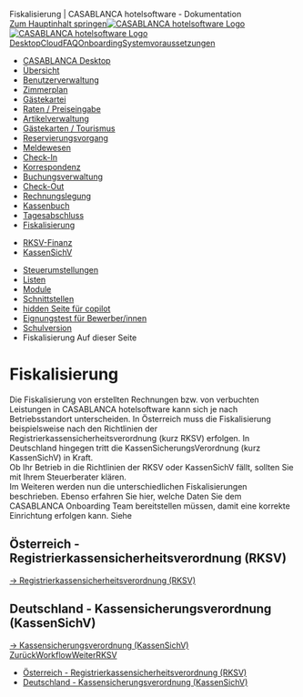 Fiskalisierung | CASABLANCA hotelsoftware - Dokumentation  
[Zum Hauptinhalt springen](https://docs.casablanca.at/desktop/fiscalization/#__docusaurus_skipToContent_fallback)[![CASABLANCA hotelsoftware Logo](https://docs.casablanca.at/img/logo.png) ![CASABLANCA hotelsoftware Logo](https://docs.casablanca.at/img/Casablanca_LOGO_2022_neg.png)](https://docs.casablanca.at/) [Desktop](https://docs.casablanca.at/desktop/desktop/)[Cloud](https://docs.casablanca.at/cloud/cloud_systems/)[FAQ](https://docs.casablanca.at/faq)[Onboarding](https://docs.casablanca.at/onboarding/fiscalization)[Systemvoraussetzungen](https://docs.casablanca.at/system_requirements)  
* [CASABLANCA Desktop](https://docs.casablanca.at/desktop/desktop/)
* [Übersicht](https://docs.casablanca.at/desktop/interface/)
* [Benutzerverwaltung](https://docs.casablanca.at/desktop/user_management/)
* [Zimmerplan](https://docs.casablanca.at/desktop/room_plan/)
* [Gästekartei](https://docs.casablanca.at/desktop/guest_profile/)
* [Raten / Preiseingabe](https://docs.casablanca.at/desktop/raten/)
* [Artikelverwaltung](https://docs.casablanca.at/desktop/articles/)
* [Gästekarten / Tourismus](https://docs.casablanca.at/desktop/guest_cards/)
* [Reservierungsvorgang](https://docs.casablanca.at/desktop/reservation_process/)
* [Meldewesen](https://docs.casablanca.at/desktop/registration/)
* [Check-In](https://docs.casablanca.at/desktop/check_in/)
* [Korrespondenz](https://docs.casablanca.at/desktop/correspondence/)
* [Buchungsverwaltung](https://docs.casablanca.at/desktop/account/)
* [Check-Out](https://docs.casablanca.at/desktop/check-out/)
* [Rechnungslegung](https://docs.casablanca.at/desktop/accounting/)
* [Kassenbuch](https://docs.casablanca.at/desktop/cashbook/)
* [Tagesabschluss](https://docs.casablanca.at/desktop/daily_closing/)
* [Fiskalisierung](https://docs.casablanca.at/desktop/fiscalization/)
+ [RKSV-Finanz](https://docs.casablanca.at/desktop/fiscalization/rksv/)
+ [KassenSichV](https://docs.casablanca.at/desktop/fiscalization/kassensichv/)
* [Steuerumstellungen](https://docs.casablanca.at/desktop/tax_changes/)
* [Listen](https://docs.casablanca.at/desktop/lists/)
* [Module](https://docs.casablanca.at/desktop/module/)
* [Schnittstellen](https://docs.casablanca.at/desktop/interfaces/)
* [hidden Seite für copilot](https://docs.casablanca.at/desktop/hidden_copilot)
* [Eignungstest für Bewerber/innen](https://docs.casablanca.at/desktop/qualification)
* [Schulversion](https://docs.casablanca.at/desktop/schoolversion)  
* Fiskalisierung
Auf dieser Seite

# Fiskalisierung  
Die Fiskalisierung von erstellten Rechnungen bzw. von verbuchten Leistungen in CASABLANCA hotelsoftware kann sich je nach Betriebsstandort unterscheiden. In Österreich muss die Fiskalisierung beispielsweise nach den Richtlinien der Registrierkassensicherheitsverordnung (kurz RKSV) erfolgen. In Deutschland hingegen tritt die KassenSicherungsVerordnung (kurz KassenSichV) in Kraft.  
Ob Ihr Betrieb in die Richtlinien der RKSV oder KassenSichV fällt, sollten Sie mit Ihrem Steuerberater klären.  
Im Weiteren werden nun die unterschiedlichen Fiskalisierungen beschrieben. Ebenso erfahren Sie hier, welche Daten Sie dem CASABLANCA Onboarding Team bereitstellen müssen, damit eine korrekte Einrichtung erfolgen kann. Siehe

## Österreich - Registrierkassensicherheitsverordnung (RKSV)[](https://docs.casablanca.at/desktop/fiscalization/#österreich---registrierkassensicherheitsverordnung-rksv "Direkter Link zu Österreich - Registrierkassensicherheitsverordnung (RKSV)")  
[-> Registrierkassensicherheitsverordnung (RKSV)](https://docs.casablanca.at/desktop/fiscalization/rksv/)

## Deutschland - Kassensicherungsverordnung (KassenSichV)[](https://docs.casablanca.at/desktop/fiscalization/#deutschland---kassensicherungsverordnung-kassensichv "Direkter Link zu Deutschland - Kassensicherungsverordnung (KassenSichV)")  
[-> Kassensicherungsverordnung (KassenSichV)](https://docs.casablanca.at/desktop/fiscalization/kassensichv/)  
[ZurückWorkflow](https://docs.casablanca.at/desktop/daily_closing/workflow)[WeiterRKSV](https://docs.casablanca.at/desktop/fiscalization/rksv/)  
* [Österreich - Registrierkassensicherheitsverordnung (RKSV)](https://docs.casablanca.at/desktop/fiscalization/#österreich---registrierkassensicherheitsverordnung-rksv)
* [Deutschland - Kassensicherungsverordnung (KassenSichV)](https://docs.casablanca.at/desktop/fiscalization/#deutschland---kassensicherungsverordnung-kassensichv)